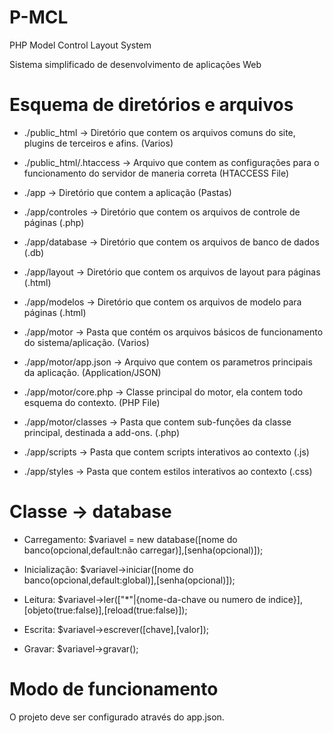 # P-MCL

PHP Model Control Layout System

Sistema simplificado de desenvolvimento de aplicações Web


# Esquema de diretórios e arquivos

* ./public_html -> Diretório que contem os arquivos comuns do site, plugins de terceiros e afins. (Varios)

* ./public_html/.htaccess -> Arquivo que contem as configurações para o funcionamento do servidor de maneria correta (HTACCESS File)

* ./app -> Diretório que contem a aplicação (Pastas)

* ./app/controles -> Diretório que contem os arquivos de controle de páginas (.php)

* ./app/database -> Diretório que contem os arquivos de banco de dados (.db)

* ./app/layout -> Diretório que contem os arquivos de layout para páginas (.html)

* ./app/modelos -> Diretório que contem os arquivos de modelo para páginas (.html)

* ./app/motor -> Pasta que contém os arquivos básicos de funcionamento do sistema/aplicação. (Varios)

* ./app/motor/app.json -> Arquivo que contem os parametros principais da aplicação. (Application/JSON)

* ./app/motor/core.php -> Classe principal do motor, ela contem todo esquema do contexto. (PHP File)

* ./app/motor/classes -> Pasta que contem sub-funções da classe principal, destinada a add-ons. (.php)

* ./app/scripts -> Pasta que contem scripts interativos ao contexto (.js)

* ./app/styles -> Pasta que contem estilos interativos ao contexto (.css)


# Classe -> database

* Carregamento: $variavel = new database([nome do banco(opcional,default:não carregar)],[senha(opcional)]);

* Inicialização: $variavel->iniciar([nome do banco(opcional,default:global)],[senha(opcional)]);

* Leitura: $variavel->ler(["\*"|{nome-da-chave ou numero de indice}],[objeto(true:false)],[reload(true:false)]);

* Escrita: $variavel->escrever([chave],[valor]);

* Gravar: $variavel->gravar();


# Modo de funcionamento

O projeto deve ser configurado através do app.json.
